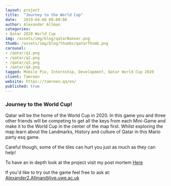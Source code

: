 ```yaml
---
layout: project
title:  "Journey to the World Cup"
date:   2019-04-08 00:00:00
author: Alexander Allman
categories:
- Qatar 2020 World Cup
img: /assets/img/blog/qatarBanner.png
thumb: /assets/img/blog/thumbs/qatarThumb.png
carousel:
- /qatar/q1.png
- /qatar/q2.png
- /qatar/q3.png
- /qatar/q4.png
tagged: Mobile Pie, Internship, Development, Qatar World Cup 2020
client: Tamreen
website: https://tamreen.qa/en/
published: true
---
```

### Journey to the World Cup!
Qatar will be the home of the World Cup in 2020. In this game you and three other friends will be competing to get all the keys from each Mini-Game and make it to the World Cup in the center of the map first. Whilst exploring the map learn about the Landmarks, History and culture of Qatar in this Mario party esq game.

Careful though, some of the tiles can hurt you just as much as they can help!

To have an in depth look at the project visit my post mortem [Here](/blog/internship/mobile%20pie/Journey-To-The-World-Cup-Post-Mortem)

If you'd like to try out the game feel free to ask at: Alexander2.Allman@live.uwe.ac.uk
